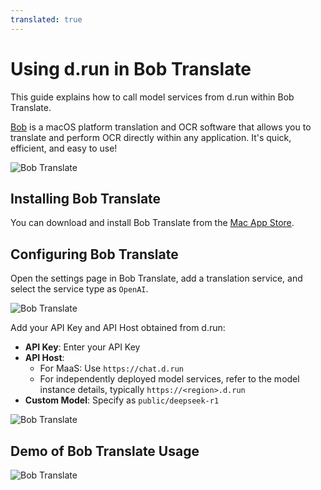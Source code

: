 ```yaml
---
translated: true
---
```


# Using d.run in Bob Translate

This guide explains how to call model services from d.run within Bob Translate.

[Bob](https://bobtranslate.com/) is a macOS platform translation and OCR software that allows you to translate and perform OCR directly within any application. It's quick, efficient, and easy to use!

![Bob Translate](../images/bobtranslate.png)

## Installing Bob Translate

You can download and install Bob Translate from the [Mac App Store](https://apps.apple.com/cn/app/bob-%E7%BF%BB%E8%AF%91%E5%92%8C-ocr-%E5%B7%A5%E5%85%B7/id1630034110).

## Configuring Bob Translate

Open the settings page in Bob Translate, add a translation service, and select the service type as `OpenAI`.

![Bob Translate](../images/bobtranslate-2.png)

Add your API Key and API Host obtained from d.run:

- **API Key**: Enter your API Key
- **API Host**:
  - For MaaS: Use `https://chat.d.run`
  - For independently deployed model services, refer to the model instance details, typically `https://<region>.d.run`
- **Custom Model**: Specify as `public/deepseek-r1`

![Bob Translate](../images/bobtranslate-3.png)

## Demo of Bob Translate Usage

![Bob Translate](../images/bobtranslate-4.png)